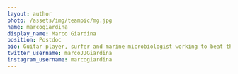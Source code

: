 ```yaml
---
layout: author
photo: /assets/img/teampic/mg.jpg
name: marcogiardina
display_name: Marco Giardina
position: Postdoc
bio: Guitar player, surfer and marine microbiologist working to beat thermodynamics forcing microbe to "eat less interesting food"
twitter_username: marcoJJGiardina
instagram_username: marcogiardina
---
```

